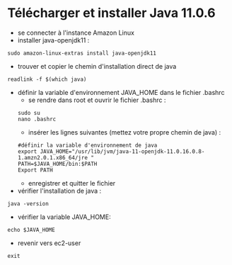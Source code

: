 
# Télécharger et installer Java 11.0.6
- se connecter à l'instance Amazon Linux
- installer java-openjdk11 :
```
sudo amazon-linux-extras install java-openjdk11
```
- trouver et copier le chemin d'installation direct de java
```
readlink -f $(which java)
```
- définir la variable d'environnement JAVA_HOME dans le fichier .bashrc
    - se rendre dans root et ouvrir le fichier .bashrc :
    ```
    sudo su
    nano .bashrc
    ```
    - insérer les lignes suivantes (mettez votre propre chemin de java) :
    ```
    #définir la variable d'environnement de java
    export JAVA_HOME="/usr/lib/jvm/java-11-openjdk-11.0.16.0.8-1.amzn2.0.1.x86_64/jre "
    PATH=$JAVA_HOME/bin:$PATH
    Export PATH
    ```
    - enregistrer et quitter le fichier
- vérifier l'installation de java :
```
java -version
```
- vérifier la variable JAVA_HOME:
```
echo $JAVA_HOME
```
- revenir vers ec2-user
```
exit
```
